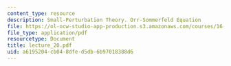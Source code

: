 ```yaml
---
content_type: resource
description: Small-Perturbation Theory. Orr-Sommerfeld Equation
file: https://ol-ocw-studio-app-production.s3.amazonaws.com/courses/16-13-aerodynamics-of-viscous-fluids-fall-2003/a6195204cb048dfed5db6b97018388d6_lecture_20.pdf
file_type: application/pdf
resourcetype: Document
title: lecture_20.pdf
uid: a6195204-cb04-8dfe-d5db-6b97018388d6
---
```


